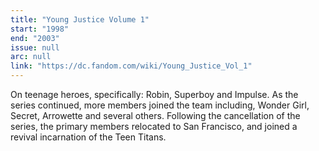 ```yaml
---
title: "Young Justice Volume 1"
start: "1998"
end: "2003"
issue: null
arc: null
link: "https://dc.fandom.com/wiki/Young_Justice_Vol_1"
---
```

On teenage heroes, specifically: Robin, Superboy and Impulse. As the series continued, more members joined the team including, Wonder Girl, Secret, Arrowette and several others. Following the cancellation of the series, the primary members relocated to San Francisco, and joined a revival incarnation of the Teen Titans.